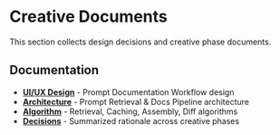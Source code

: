 # Creative Documents

This section collects design decisions and creative phase documents.

## Documentation

- **[UI/UX Design](uiux.md)** - Prompt Documentation Workflow design
- **[Architecture](architecture.md)** - Prompt Retrieval & Docs Pipeline architecture
- **[Algorithm](algorithm.md)** - Retrieval, Caching, Assembly, Diff algorithms
- **[Decisions](decisions.md)** - Summarized rationale across creative phases
